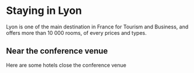 
# Staying in Lyon
Lyon is one of the main destination in France for Tourism and Business, and offers more than 10 000 rooms, of every prices and types.

## Near the conference venue
Here are some hotels close the conference venue
